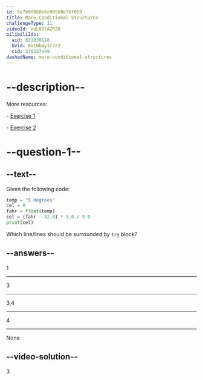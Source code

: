 ```yaml
---
id: 5e7b9f060b6c005b0e76f059
title: More Conditional Structures
challengeType: 11
videoId: HdL82tAZR20
bilibiliIds:
  aid: 631930118
  bvid: BV1Nb4y1r7z2
  cid: 376337449
dashedName: more-conditional-structures
---
```


# --description--

More resources:

\- <a href="https://www.youtube.com/watch?v=crLerB4ZxMI" target="_blank" rel="noopener noreferrer nofollow">Exercise 1</a>

\- <a href="https://www.youtube.com/watch?v=KJN3-7HH6yk" target="_blank" rel="noopener noreferrer nofollow">Exercise 2</a>

# --question-1--

## --text--

Given the following code:

```python
temp = "5 degrees"
cel = 0
fahr = float(temp)
cel = (fahr - 32.0) * 5.0 / 9.0
print(cel)
```

Which line/lines should be surrounded by `try` block?

## --answers--

1

---

3

---

3,4

---

4

---

None

## --video-solution--

3

